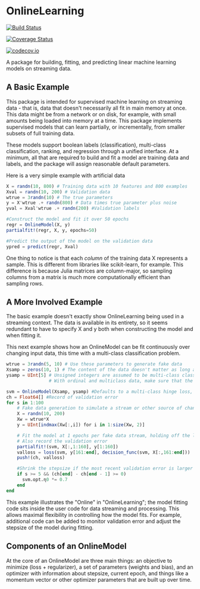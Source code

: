 # OnlineLearning

[![Build Status](https://travis-ci.org/mihirparadkar/OnlineLearning.jl.svg?branch=master)](https://travis-ci.org/mihirparadkar/OnlineLearning.jl)

[![Coverage Status](https://coveralls.io/repos/mihirparadkar/OnlineLearning.jl/badge.svg?branch=master&service=github)](https://coveralls.io/github/mihirparadkar/OnlineLearning.jl?branch=master)

[![codecov.io](http://codecov.io/github/mihirparadkar/OnlineLearning.jl/coverage.svg?branch=master)](http://codecov.io/github/mihirparadkar/OnlineLearning.jl?branch=master)

A package for building, fitting, and predicting linear machine learning models on streaming data.


## A Basic Example
This package is intended for supervised machine learning on streaming data - that is,
data that doesn't necessarily all fit in main memory at once. This data might be from
a network or on disk, for example, with small amounts being loaded into memory at a time.
This package implements supervised models that can learn partially, or incrementally, from
smaller subsets of full training data.

These models support boolean labels (classification), multi-class classification,
ranking, and regression through a unified interface. At a minimum, all that are required to
build and fit a model are training data and labels, and the package will assign reasonable
default parameters.

Here is a very simple example with artificial data
```julia
X = randn(10, 800) # Training data with 10 features and 800 examples
Xval = randn(10, 200) # Validation data
wtrue = 3randn(10) # The true parameters
y = X'wtrue .+ randn(800) # Data times true parameter plus noise
yval = Xval'wtrue .+ randn(200) #Validation labels

#Construct the model and fit it over 50 epochs
regr = OnlineModel(X, y)
partialfit!(regr, X, y, epochs=50)

#Predict the output of the model on the validation data
ypred = predict(regr, Xval)
```

One thing to notice is that each *column* of the training data X represents a
sample. This is different from libraries like scikit-learn, for example. This difference
is because Julia matrices are column-major, so sampling columns from a matrix is
much more computationally efficient than sampling rows.

## A More Involved Example
The basic example doesn't exactly show OnlineLearning being used in a streaming context.
The data is available in its entirety, so it seems redundant to have to specify X and y
both when constructing the model and when fitting it.

This next example shows how an OnlineModel can be fit continuously over changing
input data, this time with a multi-class classification problem.
```julia
wtrue = 3randn(5, 10) # Use these parameters to generate fake data
Xsamp = zeros(10, 1) # The content of the data doesn't matter as long as the number of columns is correct
ysamp = UInt[5] # Unsigned integers are assumed to be multi-class classification, while signed integers are ordinal
                # With ordinal and multiclass data, make sure that the maximum of the sample data is the number of classes

svm = OnlineModel(Xsamp, ysamp) #Defaults to a multi-class hinge loss, so a form of SVM
ch = Float64[] #Record of validation error
for s in 1:100
    # Fake data generation to simulate a stream or other source of changing data
    X = randn(10, 200)
    Xw = wtrue*X
    y = UInt[indmax(Xw[:,i]) for i in 1:size(Xw, 2)]

    # Fit the model at 1 epochs per fake data stream, holding off the last 20% for validation
    # Also record the validation error
    partialfit!(svm, X[:,1:160], y[1:160])
    valloss = loss(svm, y[161:end], decision_func(svm, X[:,161:end]))
    push!(ch, valloss)

    #Shrink the stepsize if the most recent validation error is larger than the next-most recent
    if s >= 5 && (ch[end] - ch[end - 1] >= 0)
      svm.opt.η0 *= 0.7
    end
end
```
This example illustrates the "Online" in "OnlineLearning"; the model fitting code
sits inside the user code for data streaming and processing. This allows maximal
flexibility in controlling how the model fits. For example, additional code can be added
to monitor validation error and adjust the stepsize of the model during fitting.

## Components of an OnlineModel

At the core of an OnlineModel are three main things: an objective to minimize
(loss + regularizer), a set of parameters (weights and bias), and an optimizer
with information about stepsize, current epoch, and things like a momentum vector
or other optimizer parameters that are built up over time.
